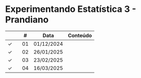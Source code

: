 # Experimentando Estatística 3 - Prandiano



|  |  | # | Data | Conteúdo |
|:---:|:---:|:---:|:---:|:---|
| &check; |  | 01 | 01/12/2024 |  |
| &check; |  | 02 | 26/01/2025 |  |
| &check; |  | 03 | 23/02/2025 |  |
| &check; |  | 04 | 16/03/2025 |  |